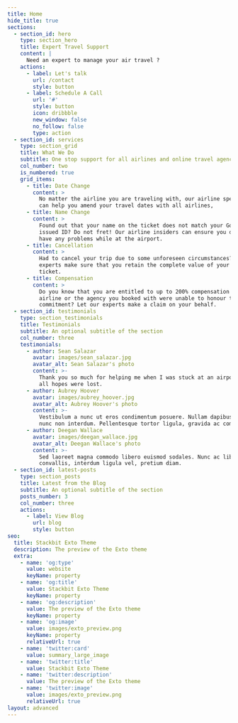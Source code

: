 ```yaml
---
title: Home
hide_title: true
sections:
  - section_id: hero
    type: section_hero
    title: Expert Travel Support
    content: |
      Need an expert to manage your air travel ?
    actions:
      - label: Let's talk
        url: /contact
        style: button
      - label: Schedule A Call
        url: '#'
        style: button
        icon: dribbble
        new_window: false
        no_follow: false
        type: action
  - section_id: services
    type: section_grid
    title: What We Do
    subtitle: One stop support for all airlines and online travel agencies
    col_number: two
    is_numbered: true
    grid_items:
      - title: Date Change
        content: >
          No matter the airline you are traveling with, our airline specialists
          can help you amend your travel dates with all airlines,
      - title: Name Change
        content: >
          Found out that your name on the ticket does not match your Govt.
          issued ID? Do not fret! Our airline insiders can ensure you do not
          have any problems while at the airport.
      - title: Cancellation
        content: >
          Had to cancel your trip due to some unforeseen circumstances? Let our
          experts make sure that you retain the complete value of your flight
          ticket.
      - title: Compensation
        content: >
          Do you know that you are entitled to up to 200% compensation if the
          airline or the agency you booked with were unable to honour their
          commitment? Let our experts make a claim on your behalf.
  - section_id: testimonials
    type: section_testimonials
    title: Testimonials
    subtitle: An optional subtitle of the section
    col_number: three
    testimonials:
      - author: Sean Salazar
        avatar: images/sean_salazar.jpg
        avatar_alt: Sean Salazar's photo
        content: >-
          Thank you so much for helping me when I was stuck at an airport and
          all hopes were lost.
      - author: Aubrey Hoover
        avatar: images/aubrey_hoover.jpg
        avatar_alt: Aubrey Hoover's photo
        content: >-
          Vestibulum a nunc ut eros condimentum posuere. Nullam dapibus quis
          nunc non interdum. Pellentesque tortor ligula, gravida ac commodo eu.
      - author: Deegan Wallace
        avatar: images/deegan_wallace.jpg
        avatar_alt: Deegan Wallace's photo
        content: >-
          Sed laoreet magna commodo libero euismod sodales. Nunc ac libero
          convallis, interdum ligula vel, pretium diam.
  - section_id: latest-posts
    type: section_posts
    title: Latest from the Blog
    subtitle: An optional subtitle of the section
    posts_number: 3
    col_number: three
    actions:
      - label: View Blog
        url: blog
        style: button
seo:
  title: Stackbit Exto Theme
  description: The preview of the Exto theme
  extra:
    - name: 'og:type'
      value: website
      keyName: property
    - name: 'og:title'
      value: Stackbit Exto Theme
      keyName: property
    - name: 'og:description'
      value: The preview of the Exto theme
      keyName: property
    - name: 'og:image'
      value: images/exto_preview.png
      keyName: property
      relativeUrl: true
    - name: 'twitter:card'
      value: summary_large_image
    - name: 'twitter:title'
      value: Stackbit Exto Theme
    - name: 'twitter:description'
      value: The preview of the Exto theme
    - name: 'twitter:image'
      value: images/exto_preview.png
      relativeUrl: true
layout: advanced
---
```

